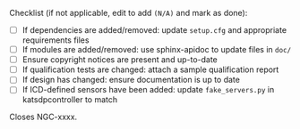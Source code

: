 <!-- Add a description of your change here -->

Checklist (if not applicable, edit to add `(N/A)` and mark as done):

- [ ] If dependencies are added/removed: update ``setup.cfg`` and appropriate requirements files
- [ ] If modules are added/removed: use sphinx-apidoc to update files in ``doc/``
- [ ] Ensure copyright notices are present and up-to-date
- [ ] If qualification tests are changed: attach a sample qualification report
- [ ] If design has changed: ensure documentation is up to date
- [ ] If ICD-defined sensors have been added: update `fake_servers.py` in katsdpcontroller to match

Closes NGC-xxxx.
